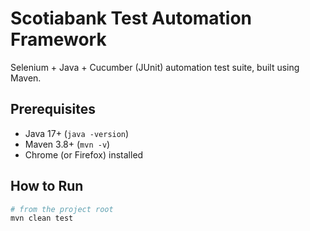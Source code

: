 # Scotiabank Test Automation Framework

Selenium + Java + Cucumber (JUnit) automation test suite, built using Maven.

## Prerequisites
- Java 17+ (`java -version`)
- Maven 3.8+ (`mvn -v`)
- Chrome (or Firefox) installed

## How to Run
```bash
# from the project root
mvn clean test
